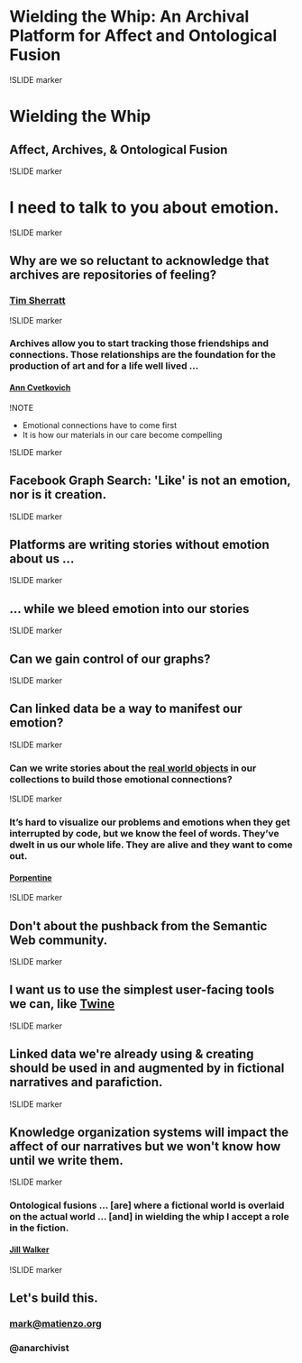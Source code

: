 # Wielding the Whip: An Archival Platform for Affect and Ontological Fusion

!SLIDE marker

# Wielding the Whip
## Affect, Archives, &amp; Ontological Fusion

!SLIDE marker

# I need to talk to you about emotion.

!SLIDE marker

## Why are we so reluctant to acknowledge that archives are repositories of feeling?
### [Tim Sherratt](http://discontents.com.au/archives-of-emotion/)

!SLIDE marker

### Archives allow you to start tracking those friendships and connections. Those relationships are the foundation for the production of art and for a life well lived ...
#### [Ann Cvetkovich](http://recapsmagazine.com/rethink/cruising-the-archive-with-ann-cvetkovich/)

!NOTE

* Emotional connections have to come first
* It is how our materials in our care become compelling

!SLIDE marker

## Facebook Graph Search: 'Like' is not an emotion, nor is it creation.

!SLIDE marker

## Platforms are writing stories without emotion about us ...

!SLIDE marker

## ... while we bleed emotion into our stories

!SLIDE marker

## Can we gain control of our graphs?

!SLIDE marker

## Can linked data be a way to manifest our emotion? 

!SLIDE marker 

### Can we write stories about the [real world objects](http://www.w3.org/TR/2007/WD-cooluris-20071217/#semweb) in our collections to build those emotional connections?

!SLIDE marker 

### It’s hard to visualize our problems and emotions when they get interrupted by code, but we know the feel of words. They’ve dwelt in us our whole life. They are alive and they want to come out.
#### [Porpentine](http://nightmaremode.net/2012/11/creation-under-capitalism-23422/)

!SLIDE marker

## Don't about the pushback from the Semantic Web community.

!SLIDE marker 

## I want us to use the simplest user-facing tools we can, like [Twine](http://www.auntiepixelante.com/twine/)

!SLIDE marker 

## Linked data we're already using &amp; creating should be used in and augmented by in fictional narratives and parafiction.

!SLIDE marker

## Knowledge organization systems will impact the affect of our narratives but we won't know how until we write them.

!SLIDE marker

### Ontological fusions ... [are] where a fictional world is overlaid on the actual world ... [and] in wielding the whip I accept a role in the fiction. 
#### [Jill Walker](http://jilltxt.net/txt/WalkerJill-Performing-Fictions.pdf)

!SLIDE marker

## Let's build this.
### mark@matienzo.org
### @anarchivist
